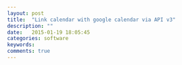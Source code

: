 ```yaml
---
layout: post
title:  "Link calendar with google calendar via API v3"
description: ""
date:   2015-01-19 18:05:45
categories: software
keywords: 
comments: true
---
```



